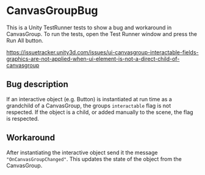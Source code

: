 # CanvasGroupBug

This is a Unity TestRunner tests to show a bug and workaround in CanvasGroup. To run the tests, open the Test Runner window and press the Run All button.

https://issuetracker.unity3d.com/issues/ui-canvasgroup-interactable-fields-graphics-are-not-applied-when-ui-element-is-not-a-direct-child-of-canvasgroup

## Bug description

If an interactive object (e.g. Button) is instantiated at run time as a grandchild of a CanvasGroup, the groups `interactable` flag is not respected. If the object is a child, or added manually to the scene, the flag is respected.

## Workaround

After instantiating the interactive object send it the message `"OnCanvasGroupChanged"`. This updates the state of the object from the CanvasGroup.
